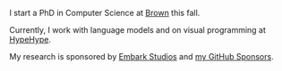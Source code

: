 I start a PhD in Computer Science at [Brown](https://visual.cs.brown.edu/) this fall.

Currently, I work with language models and on visual programming at [HypeHype](hypehype.com).

My research is sponsored by [Embark Studios](https://www.embark-studios.com/) and [my GitHub Sponsors](https://github.com/sponsors/mxgmn).
